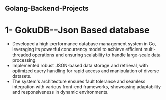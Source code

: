 ## Golang-Backend-Projects

# 1- GokuDB--Json Based database 
 - Developed a high-performance database management system in Go, leveraging its powerful concurrency model to achieve efficient multi-threaded operations and ensuring scalability to handle large-scale data processing.
 - Implemented robust JSON-based data storage and retrieval, with optimized query handling for rapid access and manipulation of diverse datasets.
 - The system's architecture ensures fault tolerance and seamless integration with various front-end frameworks, showcasing adaptability and responsiveness in dynamic environments.







